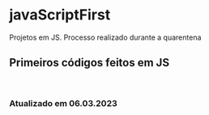 # javaScriptFirst

Projetos em JS.
Processo realizado durante a quarentena            
   
## Primeiros códigos feitos em JS      
<br>  

### Atualizado em 06.03.2023   
 
